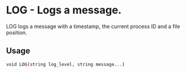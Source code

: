 # LOG - Logs a message.

LOG logs a message with a timestamp, the current process ID and a file
position.

## Usage
```sh
void LOG(string log_level, string message...)
```
